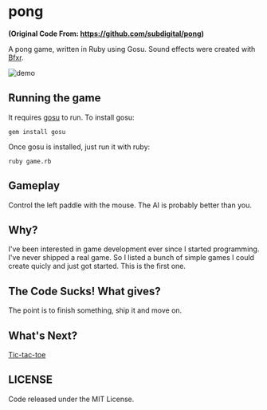 # pong
**(Original Code From: https://github.com/subdigital/pong)**

A pong game, written in Ruby using Gosu. Sound effects were created with [Bfxr](http://www.bfxr.net).

![demo](https://raw.githubusercontent.com/subdigital/pong/master/pong.gif)

## Running the game

It requires [gosu](https://www.libgosu.org) to run. To install gosu:

```
gem install gosu
```

Once gosu is installed, just run it with ruby:

```
ruby game.rb
```

## Gameplay

Control the left paddle with the mouse. The AI is probably better than you.

## Why?

I've been interested in game development ever since I started programming. I've never shipped a real game. So I listed a bunch of simple games I could create quicly and just got started.
This is the first one.

## The Code Sucks! What gives?

The point is to finish something, ship it and move on.

## What's Next?

[Tic-tac-toe](https://github.com/subdigital/tic-tac-toe)

## LICENSE

Code released under the MIT License.
